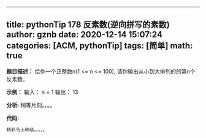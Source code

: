 
---
title: pythonTip 178 反素数(逆向拼写的素数)
author: gznb
date: 2020-12-14 15:07:24
categories: [ACM, pythonTip]
tags: [简单]
math: true
---

**题目描述：**
给你一个正整数n(1 <= n <= 100), 请你输出从小到大排列的的第n个反素数。

**示例：**
输入：
n = 1
输出：
13


**分析:**
稍等片刻。。。。

**代码:**
```python
精彩马上继续。。。。。
```
